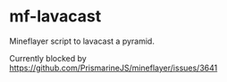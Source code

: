 # mf-lavacast
Mineflayer script to lavacast a pyramid.

Currently blocked by https://github.com/PrismarineJS/mineflayer/issues/3641 
